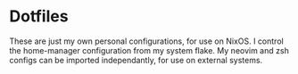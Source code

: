 # Dotfiles

These are just my own personal configurations, for use on NixOS. I control the home-manager configuration from my system flake. My neovim and zsh configs can be imported independantly, for use on external systems.
